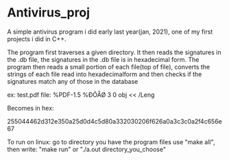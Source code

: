 # Antivirus_proj
A simple antivirus program i did early last year(jan, 2021), one of my first projects i did in C++. 

The program first traverses a given directory.
It then reads the signatures in the .db file,
the signatures in the .db file is in hexadecimal form. 
The program then reads a small portion of each file(top of file), converts the strings of each file read into hexadecimalform 
and then checks if the signatures match any of those in the database

ex: test.pdf file:
%PDF-1.5
%ÐÔÅØ
3 0 obj
<<
/Leng

Becomes in hex:

255044462d312e350a25d0d4c5d80a332030206f626a0a3c3c0a2f4c656e67

To run on linux:
go to directory you have the program files
use "make all", 
then write: "make run" or "./a.out directory_you_choose"
